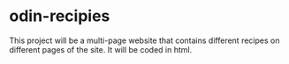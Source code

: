 # odin-recipies

This project will be a multi-page website that contains different
recipes on different pages of the site. It will be coded in html.